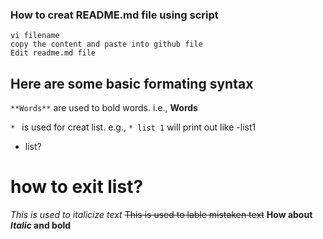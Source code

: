 ### How to creat README.md file using script 

```
vi filename
copy the content and paste into github file
Edit readme.md file

````
## Here are some basic formating syntax

`**Words**` are used to bold words. i.e., **Words**

`* ` is used for creat list. e.g., `* list 1` will print out like -list1

* list?
# how to exit list?
*This is used to italicize text* 
~~This is used to lable mistaken text~~
**How about *Italic* and bold**
